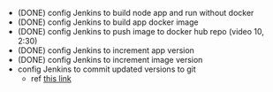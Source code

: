 - (DONE) config Jenkins to build node app and run without docker
- (DONE) config Jenkins to build app docker image
- (DONE) config Jenkins to push image to docker hub repo (video 10, 2:30)
- (DONE) config Jenkins to increment app version
- (DONE) config Jenkins to increment image version
- config Jenkins to commit updated versions to git
  - ref [this link](https://www.jenkins.io/blog/2021/07/27/git-credentials-binding-phase-1/)